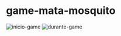 # game-mata-mosquito

![inicio-game](https://user-images.githubusercontent.com/72985107/236699559-0a2c190f-20b7-48f1-ab73-f075121d58eb.png)
![durante-game](https://user-images.githubusercontent.com/72985107/236699566-b434b948-494c-46c0-a2d4-aaea50a08836.png)

